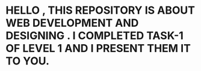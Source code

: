 # HELLO , THIS REPOSITORY IS ABOUT WEB DEVELOPMENT AND DESIGNING . I COMPLETED TASK-1 OF LEVEL 1 AND I PRESENT THEM IT TO YOU.
